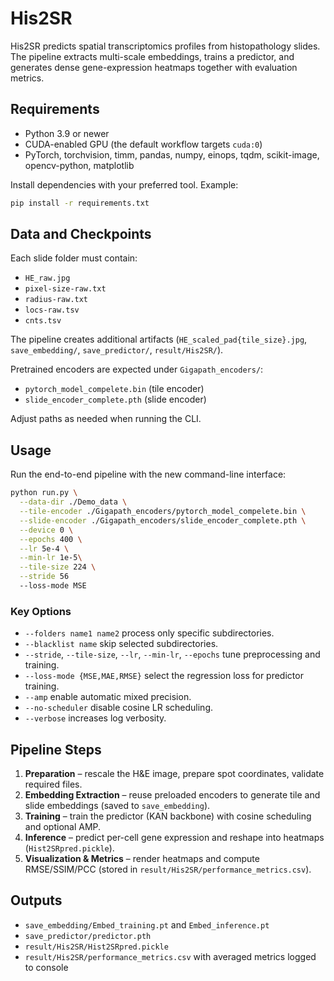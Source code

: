 # His2SR

His2SR predicts spatial transcriptomics profiles from histopathology slides. The pipeline extracts multi-scale embeddings, trains a predictor, and generates dense gene-expression heatmaps together with evaluation metrics.

## Requirements

- Python 3.9 or newer
- CUDA-enabled GPU (the default workflow targets `cuda:0`)
- PyTorch, torchvision, timm, pandas, numpy, einops, tqdm, scikit-image, opencv-python, matplotlib

Install dependencies with your preferred tool. Example:

```bash
pip install -r requirements.txt
```

## Data and Checkpoints

Each slide folder must contain:

- `HE_raw.jpg`
- `pixel-size-raw.txt`
- `radius-raw.txt`
- `locs-raw.tsv`
- `cnts.tsv`

The pipeline creates additional artifacts (`HE_scaled_pad{tile_size}.jpg`, `save_embedding/`, `save_predictor/`, `result/His2SR/`).

Pretrained encoders are expected under `Gigapath_encoders/`:

- `pytorch_model_compelete.bin` (tile encoder)
- `slide_encoder_complete.pth` (slide encoder)

Adjust paths as needed when running the CLI.

## Usage

Run the end-to-end pipeline with the new command-line interface:

```bash
python run.py \
  --data-dir ./Demo_data \
  --tile-encoder ./Gigapath_encoders/pytorch_model_compelete.bin \
  --slide-encoder ./Gigapath_encoders/slide_encoder_complete.pth \
  --device 0 \
  --epochs 400 \
  --lr 5e-4 \
  --min-lr 1e-5\
  --tile-size 224 \
  --stride 56
  --loss-mode MSE
```

### Key Options

- `--folders name1 name2` process only specific subdirectories.
- `--blacklist name` skip selected subdirectories.
- `--stride`, `--tile-size`, `--lr`, `--min-lr`, `--epochs` tune preprocessing and training.
- `--loss-mode {MSE,MAE,RMSE}` select the regression loss for predictor training.
- `--amp` enable automatic mixed precision.
- `--no-scheduler` disable cosine LR scheduling.
- `--verbose` increases log verbosity.

## Pipeline Steps

1. **Preparation** – rescale the H&E image, prepare spot coordinates, validate required files.
2. **Embedding Extraction** – reuse preloaded encoders to generate tile and slide embeddings (saved to `save_embedding`).
3. **Training** – train the predictor (KAN backbone) with cosine scheduling and optional AMP.
4. **Inference** – predict per-cell gene expression and reshape into heatmaps (`Hist2SRpred.pickle`).
5. **Visualization & Metrics** – render heatmaps and compute RMSE/SSIM/PCC (stored in `result/His2SR/performance_metrics.csv`).

## Outputs

- `save_embedding/Embed_training.pt` and `Embed_inference.pt`
- `save_predictor/predictor.pth`
- `result/His2SR/Hist2SRpred.pickle`
- `result/His2SR/performance_metrics.csv` with averaged metrics logged to console

